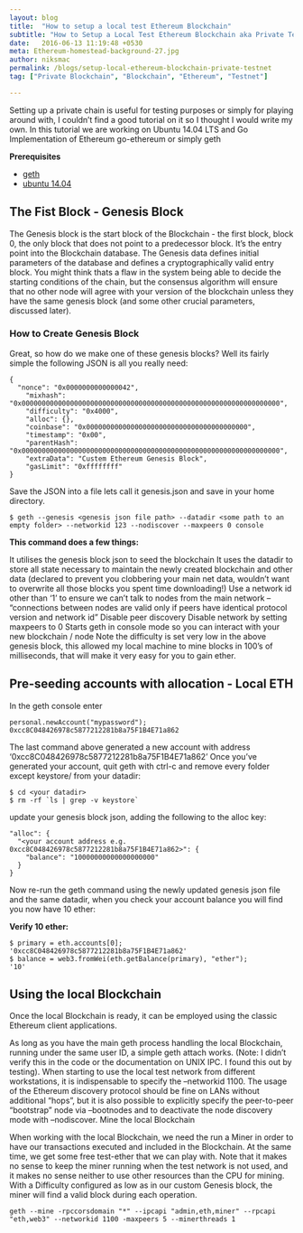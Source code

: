 ```yaml
---
layout: blog
title:  "How to setup a local test Ethereum Blockchain"
subtitle: "How to Setup a Local Test Ethereum Blockchain aka Private Testnet"
date:   2016-06-13 11:19:48 +0530
meta: Ethereum-homestead-background-27.jpg
author: niksmac
permalink: /blogs/setup-local-ethereum-blockchain-private-testnet
tag: ["Private Blockchain", "Blockchain", "Ethereum", "Testnet"]

---
```



Setting up a private chain is useful for testing purposes or simply for playing around with, I couldn’t find a good tutorial on it so I thought I would write my own. In this tutorial we are working on Ubuntu 14.04 LTS and Go Implementation of Ethereum go-ethereum or simply geth

**Prerequisites**

* [geth](https://github.com/ethereum/go-ethereum/wiki)
* [ubuntu 14.04](http://releases.ubuntu.com/14.04/)


## The Fist Block - Genesis Block

The Genesis block is the start block of the Blockchain - the first block, block 0, the only block that does not point to a predecessor block. It’s the entry point into the Blockchain database. The Genesis data defines initial parameters of the database and defines a cryptographically valid entry block. You might think thats a flaw in the system being able to decide the starting conditions of the chain, but the consensus algorithm will ensure that no other node will agree with your version of the blockchain unless they have the same genesis block (and some other crucial parameters, discussed later).

### How to Create Genesis Block

Great, so how do we make one of these genesis blocks? Well its fairly simple the following JSON is all you really need:


```
{
  "nonce": "0x0000000000000042",
    "mixhash": "0x0000000000000000000000000000000000000000000000000000000000000000",
    "difficulty": "0x4000",
    "alloc": {},
    "coinbase": "0x0000000000000000000000000000000000000000",
    "timestamp": "0x00",
    "parentHash": "0x0000000000000000000000000000000000000000000000000000000000000000",
    "extraData": "Custem Ethereum Genesis Block",
    "gasLimit": "0xffffffff"
}
```

Save the JSON into a file lets call it genesis.json and save in your home directory.

```
$ geth --genesis <genesis json file path> --datadir <some path to an empty folder> --networkid 123 --nodiscover --maxpeers 0 console
```

**This command does a few things:**

It utilises the genesis block json to seed the blockchain It uses the datadir to store all state necessary to maintain the newly created blockchain and other data (declared to prevent you clobbering your main net data, wouldn’t want to overwrite all those blocks you spent time downloading!) Use a network id other than ‘1’ to ensure we can’t talk to nodes from the main network – “connections between nodes are valid only if peers have identical protocol version and network id” Disable peer discovery Disable network by setting maxpeers to 0 Starts geth in console mode so you can interact with your new blockchain / node
Note the difficulty is set very low in the above genesis block, this allowed my local machine to mine blocks in 100’s of milliseconds, that will make it very easy for you to gain ether.

## Pre-seeding accounts with allocation - Local ETH

In the geth console enter

```
personal.newAccount("mypassword"); 0xcc8C048426978c5877212281b8a75F1B4E71a862
```

The last command above generated a new account with address ‘0xcc8C048426978c5877212281b8a75F1B4E71a862’
Once you’ve generated your account, quit geth with ctrl-c and remove every folder except keystore/ from your datadir:

```
$ cd <your datadir>
$ rm -rf `ls | grep -v keystore`
```

update your genesis block json, adding the following to the alloc key:

```
"alloc": {
  "<your account address e.g. 0xcc8C048426978c5877212281b8a75F1B4E71a862>": {
    "balance": "10000000000000000000"
  }
}
```

Now re-run the geth command using the newly updated genesis json file and the same datadir, when you check your account balance you will find you now have 10 ether:


**Verify 10 ether:**

```
$ primary = eth.accounts[0];
'0xcc8C048426978c5877212281b8a75F1B4E71a862'
$ balance = web3.fromWei(eth.getBalance(primary), "ether");
'10'
```

## Using the local Blockchain

Once the local Blockchain is ready, it can be employed using the classic Ethereum client applications.

As long as you have the main geth process handling the local Blockchain, running under the same user ID, a simple geth attach works. (Note: I didn’t verify this in the code or the documentation on UNIX IPC. I found this out by testing).
When starting to use the local test network from different workstations, it is indispensable to specify the –networkid 1100. The usage of the Ethereum discovery protocol should be fine on LANs without additional “hops”, but it is also possible to explicitly specify the peer-to-peer “bootstrap” node via –bootnodes and to deactivate the node discovery mode with –nodiscover.
Mine the local Blockchain

When working with the local Blockchain, we need the run a Miner in order to have our transactions executed and included in the Blockchain. At the same time, we get some free test-ether that we can play with. Note that it makes no sense to keep the miner running when the test network is not used, and it makes no sense neither to use other resources than the CPU for mining. With a Difficulty configured as low as in our custom Genesis block, the miner will find a valid block during each operation.

```
geth --mine -rpccorsdomain "*" --ipcapi "admin,eth,miner" --rpcapi "eth,web3" --networkid 1100 -maxpeers 5 --minerthreads 1
```
